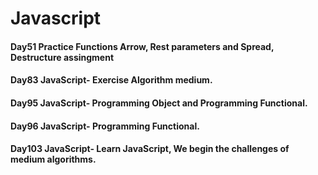 # Javascript

#### Day51 Practice Functions Arrow, Rest parameters and Spread, Destructure assingment
#### Day83 JavaScript- Exercise Algorithm medium.
#### Day95 JavaScript- Programming Object and Programming Functional.
#### Day96 JavaScript- Programming Functional.
#### Day103 JavaScript- Learn JavaScript, We begin the challenges of medium algorithms.